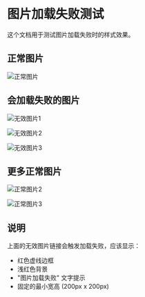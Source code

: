 # 图片加载失败测试

这个文档用于测试图片加载失败时的样式效果。

## 正常图片

![正常图片](https://picsum.photos/400/300?random=1)

## 会加载失败的图片

![无效图片1](https://invalid-url-that-will-fail.com/image1.jpg)

![无效图片2](https://nonexistent-domain-12345.com/image2.png)

![无效图片3](https://broken-link.example.com/image3.gif)

## 更多正常图片

![正常图片2](https://picsum.photos/400/300?random=2)

![正常图片3](https://picsum.photos/400/300?random=3)

## 说明

上面的无效图片链接会触发加载失败，应该显示：

- 红色虚线边框
- 浅红色背景
- "图片加载失败" 文字提示
- 固定的最小宽高 (200px x 200px)
